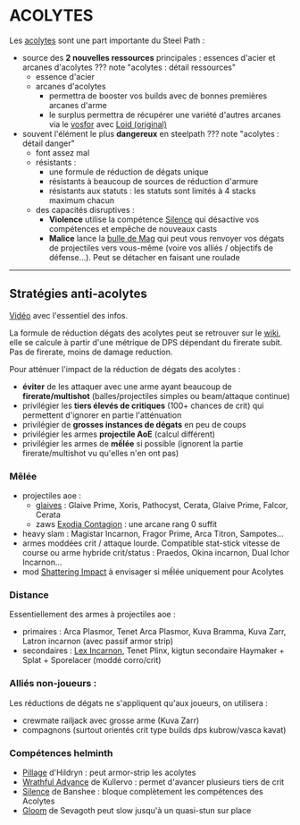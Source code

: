 # ACOLYTES
Les [acolytes](https://wiki.warframe.com/w/Acolytes) sont une part importante du Steel Path :

- source des **2 nouvelles ressources** principales : essences d'acier et arcanes d'acolytes
??? note "acolytes : détail ressources"
    - essence d'acier
    - arcanes d'acolytes
        - permettra de booster vos builds avec de bonnes premières arcanes d'arme
        - le surplus permettra de récupérer une variété d'autres arcanes via le [vosfor](https://wiki.warframe.com/w/Vosfor) avec [Loid (original)](https://wiki.warframe.com/w/Loid_(Original))
- souvent l'élément le plus **dangereux** en steelpath
??? note "acolytes : détail danger"
    - font assez mal
    - résistants :
        - une formule de réduction de dégats unique
        - résistants à beaucoup de sources de réduction d'armure
        - résistants aux statuts : les statuts sont limités à 4 stacks maximum chacun
    - des capacités disruptives :
        - **Violence** utilise la compétence [Silence](https://wiki.warframe.com/w/Silence) qui désactive vos compétences et empêche de nouveaux casts
        - **Malice** lance la [bulle de Mag](https://wiki.warframe.com/w/Magnetize) qui peut vous renvoyer vos dégats de projectiles vers vous-même (voire vos alliés / objectifs de défense...). Peut se détacher en faisant une roulade

---------------

## **Stratégies anti-acolytes**
[Vidéo](https://www.youtube.com/watch?v=xMXQnPkZ5n8) avec l'essentiel des infos.

La formule de réduction dégats des acolytes peut se retrouver sur le [wiki](https://wiki.warframe.com/w/Acolytes), elle se calcule à partir d'une métrique de DPS dépendant du firerate subit. Pas de firerate, moins de damage reduction.

Pour atténuer l'impact de la réduction de dégats des acolytes :

- **éviter** de les attaquer avec une arme ayant beaucoup de **firerate/multishot** (balles/projectiles simples ou beam/attaque continue)
- privilégier les **tiers élevés de critiques** (100+ chances de crit) qui permettent d'ignorer en partie l'atténuation
- privilégier de **grosses instances de dégats** en peu de coups
- privilégier les armes **projectile AoE** (calcul différent)
- privilégier les armes de **mếlée** si possible (ignorent la partie firerate/multishot vu qu'elles n'en ont pas)

### **Mêlée**
- projectiles aoe :
    - [glaives](https://wiki.warframe.com/w/Glaive_(Weapon_Type)) : Glaive Prime, Xoris, Pathocyst, Cerata, Glaive Prime, Falcor, Cerata
    - zaws [Exodia Contagion](https://wiki.warframe.com/w/Exodia_Contagion) : une arcane rang 0 suffit
- heavy slam : Magistar Incarnon, Fragor Prime, Arca Titron, Sampotes...
- armes moddées crit / attaque lourde. Compatible stat-stick vitesse de course ou arme hybride crit/status : Praedos, Okina incarnon, Dual Ichor Incarnon...
- mod [Shattering Impact](https://wiki.warframe.com/w/Shattering_Impact) à envisager si mếlée uniquement pour Acolytes
  
### **Distance**
Essentiellement des armes à projectiles aoe :

- primaires :  Arca Plasmor, Tenet Arca Plasmor, Kuva Bramma, Kuva Zarr, Latron incarnon (avec passif armor strip)
- secondaires : [Lex Incarnon](https://www.youtube.com/watch?v=t0ftV62I-_E), Tenet Plinx, kigtun secondaire Haymaker + Splat + Sporelacer (moddé corro/crit)

### **Alliés non-joueurs** : 
Les réductions de dégats ne s'appliquent qu'aux joueurs, on utilisera :

- crewmate railjack avec grosse arme (Kuva Zarr)
- compagnons (surtout orientés crit type builds dps kubrow/vasca kavat)
 
### **Compétences helminth**
- [Pillage](https://wiki.warframe.com/w/Pillage) d'Hildryn : peut armor-strip les acolytes
- [Wrathful Advance](https://wiki.warframe.com/w/Wrathful_Advance) de Kullervo : permet d'avancer plusieurs tiers de crit
- [Silence](https://wiki.warframe.com/w/Silence) de Banshee : bloque complètement les compétences des Acolytes
- [Gloom](https://wiki.warframe.com/w/Gloom) de Sevagoth peut slow jusqu'à un quasi-stun sur place

